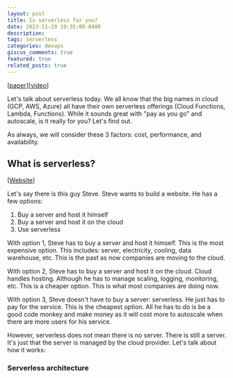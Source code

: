```yaml
---
layout: post
title: Is serverless for you?
date: 2023-11-29 19:35:00-0400
description: 
tags: serverless
categories: devops
giscus_comments: true
featured: true
related_posts: true
---
```

[[paper](https://faculty.washington.edu/wlloyd/courses/tcss562/talks/ServerlessComputing-DesignImplementationandPerformance.pdf)][[video](https://www.youtube.com/watch?v=W_VV2Fx32_Y&ab_channel=Fireship)]

Let's talk about serverless today. We all know that the big names in cloud (GCP, AWS, Azure) all have their own serverless offerings (Cloud Functions, Lambda, Functions). While it sounds great with "pay as you go" and autoscale, is it really for you? Let's find out.

As always, we will consider these 3 factors: cost, performance, and availability. 

## What is serverless?
[[Website](https://www.datadoghq.com/knowledge-center/serverless-architecture/#:~:text=Serverless%20architecture%20is%20an%20approach,storage%20systems%20at%20any%20scale.)]

Let's say there is this guy Steve. Steve wants to build a website. He has a few options:
1. Buy a server and host it himself
2. Buy a server and host it on the cloud
3. Use serverless

With option 1, Steve has to buy a server and host it himself. This is the most expensive option. This includes: server, electricity, cooling, data warehouse, etc. This is the past as now companies are moving to the cloud.

With option 2, Steve has to buy a server and host it on the cloud. Cloud handles hosting. Although he has to manage scaling, logging, monitoring, etc. This is a cheaper option. This is what most companies are doing now.

With option 3, Steve doesn't have to buy a server: serverless. He just has to pay for the service. This is the cheapest option. All he has to do is be a good code monkey and make money as it will cost more to autoscale when there are more users for his service.

However, serverless does not mean there is no server. There is still a server. It's just that the server is managed by the cloud provider. Let's talk about how it works:

### Serverless architecture



###








## 